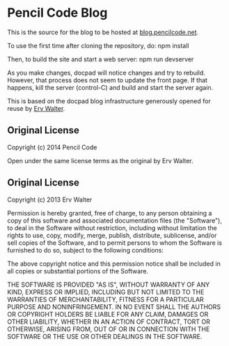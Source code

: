 # Pencil Code Blog

This is the source for the blog to be hosted at
[blog.pencilcode.net](http://blog.pencilcode.net).


To use the first time after cloning the repository, do:
npm install

Then, to build the site and start a web server:
npm run devserver

As you make changes, docpad will notice changes and try to rebuild. However, that process
does not seem to update the front page. If that happens, kill the server (control-C) and
build and start the server again.


This is based on the docpad blog infrastructure generously
opened for reuse by
[Erv Walter](http://www.ewal.net/2013/10/08/blogging-with-docpad/).

## Original License
Copyright (c) 2014 Pencil Code

Open under the same license terms as the original by Erv Walter.

## Original License
Copyright (c) 2013 Erv Walter

Permission is hereby granted, free of charge, to any person obtaining a copy of this software and associated documentation files (the "Software"), to deal in the Software without restriction, including without limitation the rights to use, copy, modify, merge, publish, distribute, sublicense, and/or sell copies of the Software, and to permit persons to whom the Software is furnished to do so, subject to the following conditions:

The above copyright notice and this permission notice shall be included in all copies or substantial portions of the Software.

THE SOFTWARE IS PROVIDED "AS IS", WITHOUT WARRANTY OF ANY KIND, EXPRESS OR IMPLIED, INCLUDING BUT NOT LIMITED TO THE WARRANTIES OF MERCHANTABILITY, FITNESS FOR A PARTICULAR PURPOSE AND NONINFRINGEMENT. IN NO EVENT SHALL THE AUTHORS OR COPYRIGHT HOLDERS BE LIABLE FOR ANY CLAIM, DAMAGES OR OTHER LIABILITY, WHETHER IN AN ACTION OF CONTRACT, TORT OR OTHERWISE, ARISING FROM, OUT OF OR IN CONNECTION WITH THE SOFTWARE OR THE USE OR OTHER DEALINGS IN THE SOFTWARE.
